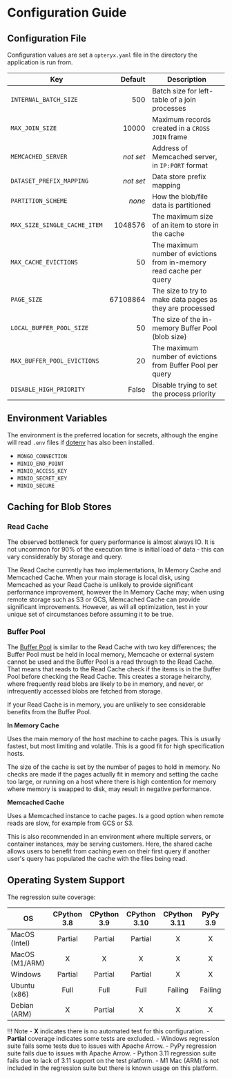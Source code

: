 # Configuration Guide

## Configuration File

Configuration values are set a `opteryx.yaml` file in the directory the application is run from.

 Key                        | Default     | Description
--------------------------- | ----------: | -----------
`INTERNAL_BATCH_SIZE`       | 500         | Batch size for left-table of a join processes
`MAX_JOIN_SIZE`             | 10000       | Maximum records created in a `CROSS JOIN` frame
`MEMCACHED_SERVER`          | _not set_   | Address of Memcached server, in `IP:PORT` format
`DATASET_PREFIX_MAPPING`    | _not set_   | Data store prefix mapping
`PARTITION_SCHEME`          | _none_      | How the blob/file data is partitioned
`MAX_SIZE_SINGLE_CACHE_ITEM` | 1048576    | The maximum size of an item to store in the cache
`MAX_CACHE_EVICTIONS`       | 50          | The maximum number of evictions from in-memory read cache per query
`PAGE_SIZE`                 | 67108864    | The size to try to make data pages as they are processed
`LOCAL_BUFFER_POOL_SIZE`    | 50          | The size of the in-memory Buffer Pool (blob size)
`MAX_BUFFER_POOL_EVICTIONS` | 20          | The maximum number of evictions from Buffer Pool per query
`DISABLE_HIGH_PRIORITY`     | False       | Disable trying to set the process priority

## Environment Variables

The environment is the preferred location for secrets, although the engine will read `.env` files if [dotenv](https://pypi.org/project/python-dotenv/) has also been installed.

- `MONGO_CONNECTION`
- `MINIO_END_POINT`
- `MINIO_ACCESS_KEY`
- `MINIO_SECRET_KEY`
- `MINIO_SECURE`

## Caching for Blob Stores

### Read Cache

The observed bottleneck for query performance is almost always IO. It is not uncommon for 90% of the execution time is initial load of data - this can vary considerably by storage and query.

The Read Cache currently has two implementations, In Memory Cache and Memcached Cache. When your main storage is local disk, using Memcached as your Read Cache is unlikely to provide significant performance improvement, however  the In Memory Cache may; when using remote storage such as S3 or GCS, Memcached Cache can provide significant improvements. However, as will all optimization, test in your unique set of circumstances before assuming it to be true.

### Buffer Pool

The [Buffer Pool](https://www.ibm.com/docs/en/db2/11.5?topic=databases-buffer-pools) is similar to the Read Cache with two key differences; the Buffer Pool must be held in local memory, Memcache or external system cannot be used and the Buffer Pool is a read through to the Read Cache. That means that reads to the Read Cache check if the items is in the Buffer Pool before checking the Read Cache. This creates a storage heirarchy, where frequently read blobs are likely to be in memory, and never, or infrequently accessed blobs are fetched from storage.

If your Read Cache is in memory, you are unlikely to see considerable benefits from the Buffer Pool.

**In Memory Cache**

Uses the main memory of the host machine to cache pages. This is usually fastest, but most limiting and volatile. This is a good fit for high specification hosts.

The size of the cache is set by the number of pages to hold in memory. No checks are made if the pages actually fit in memory and setting the cache too large, or running on a host where there is high contention for memory where memory is swapped to disk, may result in negative performance.

**Memcached Cache**

Uses a Memcached instance to cache pages. Is a good option when remote reads are slow, for example from GCS or S3.

This is also recommended in an environment where multiple servers, or container instances, may be serving customers. Here, the shared cache allows users to benefit from caching even on their first query if another user's query has populated the cache with the files being read.

## Operating System Support

The regression suite coverage:

OS             | CPython 3.8 | CPython 3.9 | CPython 3.10 | CPython 3.11 | PyPy 3.9
-------------- | :---------: | :---------: | :----------: | :----------: | :------: 
MacOS (Intel)  | Partial     | Partial     | Partial      | X            | X
MacOS (M1/ARM) | X           | X           | X            | X            | X
Windows        | Partial     | Partial     | Partial      | X            | X
Ubuntu (x86)   | Full        | Full        | Full         | Failing      | Failing
Debian (ARM)   | X           | Partial     | X            | X            | X

!!! Note
    - **X** indicates there is no automated test for this configuration.
    - **Partial** coverage indicates some tests are excluded.
    - Windows regression suite fails some tests due to issues with Apache Arrow.
    - PyPy regression suite fails due to issues with Apache Arrow.
    - Python 3.11 regression suite fails due to lack of 3.11 support on the test platform.
    - M1 Mac (ARM) is not included in the regression suite but there is known usage on this platform.